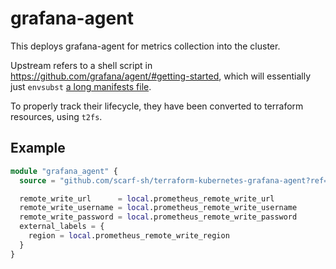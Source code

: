 # grafana-agent

This deploys grafana-agent for metrics collection into the cluster.

Upstream refers to a shell script in
https://github.com/grafana/agent/#getting-started, which will essentially just
`envsubst` [a long manifests file](https://github.com/grafana/agent/blob/v0.15.0/production/kubernetes/agent.yaml).

To properly track their lifecycle, they have been converted to terraform
resources, using `t2fs`.

## Example

```tf
module "grafana_agent" {
  source = "github.com/scarf-sh/terraform-kubernetes-grafana-agent?ref=v0.1.1//grafana-agent"

  remote_write_url      = local.prometheus_remote_write_url
  remote_write_username = local.prometheus_remote_write_username
  remote_write_password = local.prometheus_remote_write_password
  external_labels = {
    region = local.prometheus_remote_write_region
  }
}
```
